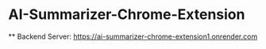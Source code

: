 # AI-Summarizer-Chrome-Extension
** Backend Server: https://ai-summarizer-chrome-extension1.onrender.com
